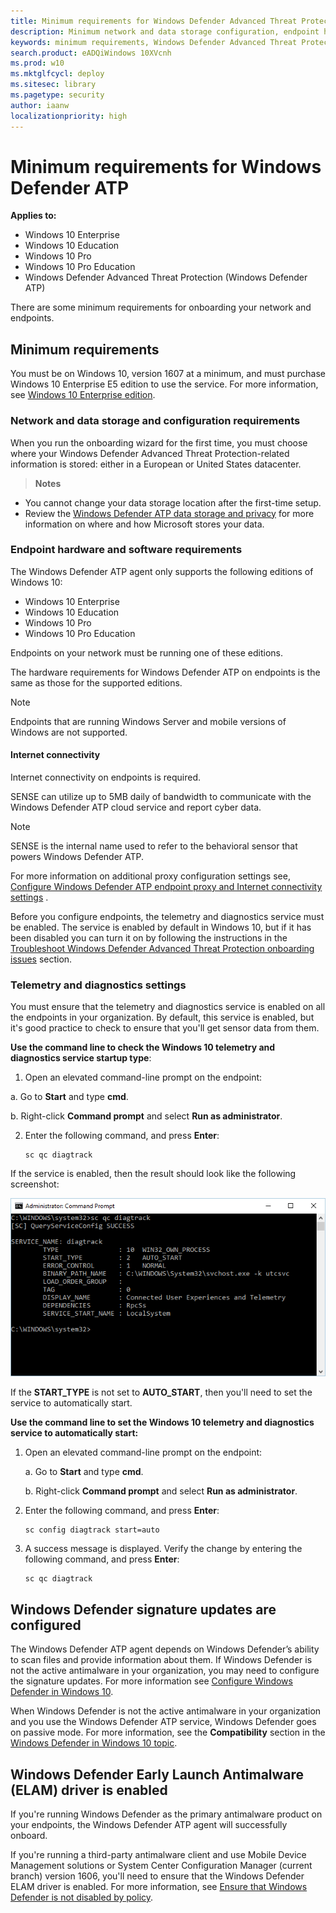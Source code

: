 ```yaml
---
title: Minimum requirements for Windows Defender Advanced Threat Protection
description: Minimum network and data storage configuration, endpoint hardware and software requirements, and deployment channel requirements for Windows Defender ATP.
keywords: minimum requirements, Windows Defender Advanced Threat Protection minimum requirements, network and data storage, endpoint, endpoint configuration, deployment channel
search.product: eADQiWindows 10XVcnh
ms.prod: w10
ms.mktglfcycl: deploy
ms.sitesec: library
ms.pagetype: security
author: iaanw
localizationpriority: high
---
```


# Minimum requirements for Windows Defender ATP

**Applies to:**

- Windows 10 Enterprise
- Windows 10 Education
- Windows 10 Pro
- Windows 10 Pro Education
- Windows Defender Advanced Threat Protection (Windows Defender ATP)

There are some minimum requirements for onboarding your network and endpoints.

## Minimum requirements
You must be on Windows 10, version 1607 at a minimum, and must purchase Windows 10 Enterprise E5 edition to use the service.
For more information, see [Windows 10 Enterprise edition](https://www.microsoft.com/en-us/WindowsForBusiness/buy).

### Network and data storage and configuration requirements
When you run the onboarding wizard for the first time, you must choose where your Windows Defender Advanced Threat Protection-related information is stored: either in a European or United States datacenter.

> **Notes**&nbsp;&nbsp;
-   You cannot change your data storage location after the first-time setup.
-   Review the [Windows Defender ATP data storage and privacy](data-storage-privacy-windows-defender-advanced-threat-protection.md) for more information on where and how Microsoft stores your data.

### Endpoint hardware and software requirements

The Windows Defender ATP agent only supports the following editions of Windows 10:

- Windows 10 Enterprise
- Windows 10 Education
- Windows 10 Pro
- Windows 10 Pro Education

Endpoints on your network must be running one of these editions.

The hardware requirements for Windows Defender ATP on endpoints is the same as those for the supported editions.

> [!NOTE]
> Endpoints that are running Windows Server and mobile versions of Windows are not supported.

#### Internet connectivity
Internet connectivity on endpoints is required.

SENSE can utilize up to 5MB daily of bandwidth  to communicate with the Windows Defender ATP cloud service and report cyber data.

> [!NOTE]
> SENSE is the internal name used to refer to the behavioral sensor that powers Windows Defender ATP.

For more information on additional proxy configuration settings see, [Configure Windows Defender ATP endpoint proxy and Internet connectivity settings](configure-proxy-internet-windows-defender-advanced-threat-protection.md) .

Before you configure endpoints, the telemetry and diagnostics service must be enabled. The service is enabled by default in Windows 10, but if it has been disabled you can turn it on by following the instructions in the [Troubleshoot Windows Defender Advanced Threat Protection onboarding issues](troubleshoot-onboarding-windows-defender-advanced-threat-protection.md) section.

### Telemetry and diagnostics settings
You must ensure that the telemetry and diagnostics service is enabled on all the endpoints in your organization.
By default, this service is enabled, but it's good practice to check to ensure that you'll get sensor data from them.

**Use the command line to check the Windows 10 telemetry and diagnostics service startup type**:

1.  Open an elevated command-line prompt on the endpoint:

  a.  Go to **Start** and type **cmd**.

  b.  Right-click **Command prompt** and select **Run as administrator**.

2.  Enter the following command, and press **Enter**:

    ```text
    sc qc diagtrack
    ```

If the service is enabled, then the result should look like the following screenshot:

![Result of the sc query command for diagtrack](images/windefatp-sc-qc-diagtrack.png)

If the **START_TYPE** is not set to **AUTO_START**, then you'll need to set the service to automatically start.



**Use the command line to set the Windows 10 telemetry and diagnostics service to automatically start:**

1.  Open an elevated command-line prompt on the endpoint:

	  a. Go to **Start** and type **cmd**.

    b. Right-click **Command prompt** and select **Run as administrator**.

2.  Enter the following command, and press **Enter**:

    ```text
    sc config diagtrack start=auto
    ```

3.  A success message is displayed. Verify the change by entering the following command, and press **Enter**:

    ```text
    sc qc diagtrack
    ```

## Windows Defender signature updates are configured
The Windows Defender ATP agent depends on Windows Defender’s ability to scan files and provide information about them. If Windows Defender is not the active antimalware in your organization, you may need to configure the signature updates. For more information see [Configure Windows Defender in Windows 10](windows-defender-in-windows-10.md).

When Windows Defender is not the active antimalware in your organization and you use the Windows Defender ATP service, Windows Defender goes on passive mode. For more information, see the **Compatibility** section in the [Windows Defender in Windows 10 topic](windows-defender-in-windows-10.md).

## Windows Defender Early Launch Antimalware (ELAM) driver is enabled
If you're running Windows Defender as the primary antimalware product on your endpoints, the Windows Defender ATP agent will successfully onboard.

If you're running a third-party antimalware client and use Mobile Device Management solutions or System Center Configuration Manager (current branch) version 1606, you'll need to ensure that the Windows Defender ELAM driver is enabled. For more information, see [Ensure that Windows Defender is not disabled by policy](troubleshoot-onboarding-windows-defender-advanced-threat-protection.md#ensure-that-windows-defender-is-not-disabled-by-a-policy).

